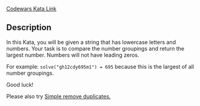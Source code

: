 [Codewars Kata Link](https://www.codewars.com/kata/59dd2c38f703c4ae5e000014)

## Description

In this Kata, you will be given a string that has lowercase letters and numbers. Your task is to compare the number groupings and return the largest number. Numbers will not have leading zeros.

For example: `solve("gh12cdy695m1") = 695` because this is the largest of all number groupings.

Good luck!

Please also try [Simple remove duplicates.](https://www.codewars.com/kata/5ba38ba180824a86850000f7)
